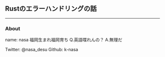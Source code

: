 ## Rustのエラーハンドリングの話

---

### About

name: nasa
福岡生まれ福岡育ち
Q.英語喋れんの？ A.無理だ

Twitter: @nasa_desu
Github: k-nasa
